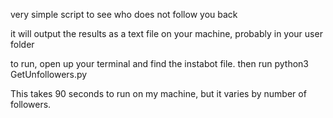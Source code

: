 very simple script to see who does not follow you back

it will output the results as a text file on your machine, probably in your user folder

to run, open up your terminal and find the instabot file. then run python3 GetUnfollowers.py

This takes 90 seconds to run on my machine, but it varies by number of followers.
